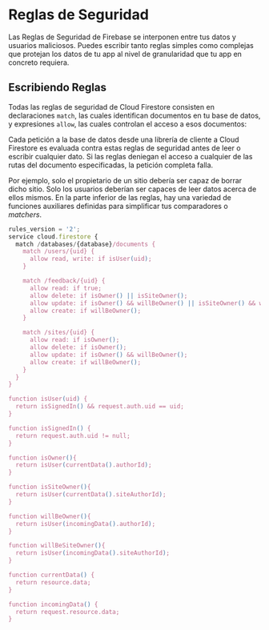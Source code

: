 # Reglas de Seguridad

Las Reglas de Seguridad de Firebase se interponen entre tus datos y usuarios maliciosos. Puedes escribir tanto reglas simples como complejas que protejan los datos de tu app al nivel de granularidad que tu app en concreto requiera.

## Escribiendo Reglas

Todas las reglas de seguridad de Cloud Firestore consisten en declaraciones `match`, las cuales identifican documentos en tu base de datos, y expresiones `allow`, las cuales controlan el acceso a esos documentos:

Cada petición a la base de datos desde una librería de cliente a Cloud Firestore es evaluada contra estas reglas de seguridad antes de leer o escribir cualquier dato. Si las reglas deniegan el acceso a cualquier de las rutas del documento especificadas, la petición completa falla.

Por ejemplo, solo el propietario de un sitio debería ser capaz de borrar dicho sitio. Solo los usuarios deberían ser capaces de leer datos acerca de ellos mismos. En la parte inferior de las reglas, hay una variedad de funciones auxiliares definidas para simplificar tus comparadores o _matchers_.

```js
rules_version = '2';
service cloud.firestore {
  match /databases/{database}/documents {
    match /users/{uid} {
      allow read, write: if isUser(uid);
    }

    match /feedback/{uid} {
      allow read: if true;
      allow delete: if isOwner() || isSiteOwner();
      allow update: if isOwner() && willBeOwner() || isSiteOwner() && willBeSiteOwner();
      allow create: if willBeOwner();
    }

    match /sites/{uid} {
      allow read: if isOwner();
      allow delete: if isOwner();
      allow update: if isOwner() && willBeOwner();
      allow create: if willBeOwner();
    }
  }
}

function isUser(uid) {
  return isSignedIn() && request.auth.uid == uid;
}

function isSignedIn() {
  return request.auth.uid != null;
}

function isOwner(){
  return isUser(currentData().authorId);
}

function isSiteOwner(){
  return isUser(currentData().siteAuthorId);
}

function willBeOwner(){
  return isUser(incomingData().authorId);
}

function willBeSiteOwner(){
  return isUser(incomingData().siteAuthorId);
}

function currentData() {
  return resource.data;
}

function incomingData() {
  return request.resource.data;
}
```
